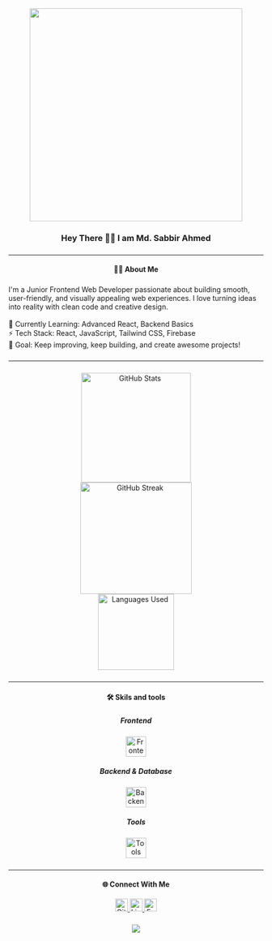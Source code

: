 <div align="center">
  <img height="420" src="https://i.ibb.co.com/vCk09Zrx/Blue-Minimalist-Personal-Branding-Youtube-Banner-2.jpg"  />
</div>

###

<h3 align="center">Hey There 👋🏾 I am Md. Sabbir Ahmed</h3>

###

---

<h4 align="center">👩‍💻  About Me</h4>

###

<p align="left">I'm a Junior Frontend Web Developer passionate about building smooth, user-friendly, and visually appealing web experiences. I love turning ideas into reality with clean code and creative design.  <br><br>🌱 Currently Learning: Advanced React, Backend Basics  <br>⚡ Tech Stack: React, JavaScript, Tailwind CSS, Firebase  <br>🎯 Goal: Keep improving, keep building, and create awesome projects!</p>

###

---

###

<div align="center">
  <img src="https://github-readme-stats.vercel.app/api?username=Sabbir1441&show_icons=true&theme=dracula&hide_border=false" height="216" alt="GitHub Stats" /> <br>
  <img src="https://github-readme-streak-stats.herokuapp.com/?user=Sabbir1441&theme=dracula&hide_border=false" height="220" alt="GitHub Streak" /> <br>
  <img src="https://github-readme-stats.vercel.app/api/top-langs/?username=Sabbir1441&layout=compact&theme=dracula&hide_border=false" height="150" alt="Languages Used" /> <br>
</div>

###
---
<h4 align="center">🛠 Skils and tools</h4>

###
<div align="center">
  <h5>Frontend</h5>
  <img src="https://skillicons.dev/icons?i=html,css,js,react,tailwind" height="40" alt="Frontend Skills" />
  
  <h5>Backend & Database</h5>
  <img src="https://skillicons.dev/icons?i=nodejs,express,mongodb,firebase" height="40" alt="Backend Skills" />

  <h5>Tools</h5>
  <img src="https://skillicons.dev/icons?i=git,github,vscode" height="40" alt="Tools" />
</div>

###

---

<h4 align="center">🌐 Connect With Me</h4>
<div align="center">
  <a href="https://github.com/Sabbir1441">
    <img src="https://img.shields.io/badge/GitHub-181717?style=for-the-badge&logo=github&logoColor=white" height="25" alt="GitHub" />
  </a>
  <a href="https://www.linkedin.com/in/sabbir1441/">
    <img src="https://img.shields.io/badge/LinkedIn-0A66C2?style=for-the-badge&logo=linkedin&logoColor=white" height="25" alt="LinkedIn" />
  </a>
  <a href="https://www.facebook.com/sabbirsojib1441">
    <img src="https://img.shields.io/badge/Facebook-1877F2?style=for-the-badge&logo=facebook&logoColor=white" height="25" alt="Facebook" />
  </a>
</div>

###

<div align="center">
  <img src="https://visitor-badge.laobi.icu/badge?page_id=Sabbir1441.Sabbir1441" />
</div>

###
